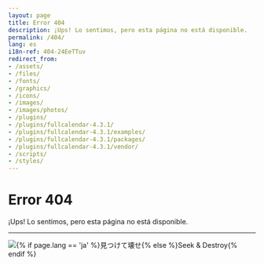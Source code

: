 ```yaml
---
layout: page
title: Error 404
description: ¡Ups! Lo sentimos, pero esta página no está disponible.
permalink: /404/
lang: es
i18n-ref: 404-24EeTTuv
redirect_from:
- /assets/
- /files/
- /fonts/
- /graphics/
- /icons/
- /images/
- /images/photos/
- /plugins/
- /plugins/fullcalendar-4.3.1/
- /plugins/fullcalendar-4.3.1/examples/
- /plugins/fullcalendar-4.3.1/packages/
- /plugins/fullcalendar-4.3.1/vendor/
- /scripts/
- /styles/
---
```


# Error 404

¡Ups! Lo sentimos, pero esta página no está disponible.

<hr>

<picture>
  <source type="image/webp" srcset="{{ site.url }}/images/404-24EeTTuv-godzilla.webp" class="img-fluid lazyload">
  <source type="image/jpeg" srcset="{{ site.url }}/images/404-24EeTTuv-godzilla.png" class="img-fluid lazyload">
  <img src="{{ site.url }}/images/404-24EeTTuv-godzilla.png" class="img-fluid lazyload" alt="{% if page.lang == 'ja' %}見つけて壊せ{% else %}Seek & Destroy{% endif %}">
</picture>
